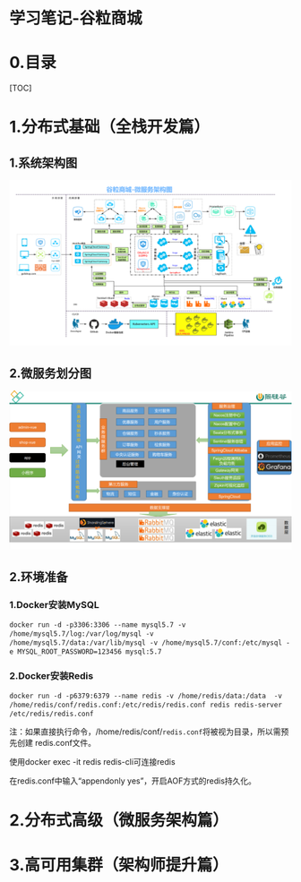# 学习笔记-谷粒商城



# 0.目录

[TOC]

# 1.分布式基础（全栈开发篇）

## 1.系统架构图

![谷粒商城-微服务架构图](images/谷粒商城-微服务架构图.jpg)



## 2.微服务划分图

![image-20201125124447062](images/image-20201125124447062.png)

## 2.环境准备

### 1.Docker安装MySQL

```shell
docker run -d -p3306:3306 --name mysql5.7 -v /home/mysql5.7/log:/var/log/mysql -v /home/mysql5.7/data:/var/lib/mysql -v /home/mysql5.7/conf:/etc/mysql -e MYSQL_ROOT_PASSWORD=123456 mysql:5.7
```



### 2.Docker安装Redis

```
docker run -d -p6379:6379 --name redis -v /home/redis/data:/data  -v /home/redis/conf/redis.conf:/etc/redis/redis.conf redis redis-server /etc/redis/redis.conf
```

注：如果直接执行命令，/home/redis/conf/`redis.conf`将被视为目录，所以需预先创建 redis.conf文件。

使用docker exec -it redis redis-cli可连接redis

在redis.conf中输入“appendonly yes”，开启AOF方式的redis持久化。

























































































# 2.分布式高级（微服务架构篇）

# 3.高可用集群（架构师提升篇）